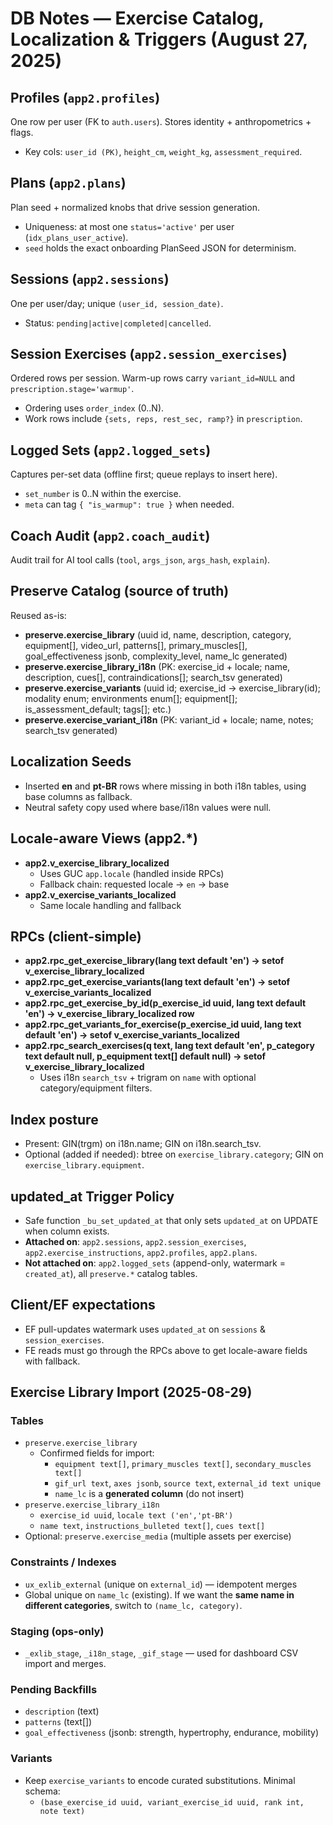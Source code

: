 # DB Notes — Exercise Catalog, Localization & Triggers (August 27, 2025)

## Profiles (`app2.profiles`)
One row per user (FK to `auth.users`). Stores identity + anthropometrics + flags.
- Key cols: `user_id (PK)`, `height_cm`, `weight_kg`, `assessment_required`.

## Plans (`app2.plans`)
Plan seed + normalized knobs that drive session generation.
- Uniqueness: at most one `status='active'` per user (`idx_plans_user_active`).
- `seed` holds the exact onboarding PlanSeed JSON for determinism.

## Sessions (`app2.sessions`)
One per user/day; unique `(user_id, session_date)`.
- Status: `pending|active|completed|cancelled`.

## Session Exercises (`app2.session_exercises`)
Ordered rows per session. Warm-up rows carry `variant_id=NULL` and `prescription.stage='warmup'`.
- Ordering uses `order_index` (0..N).
- Work rows include `{sets, reps, rest_sec, ramp?}` in `prescription`.

## Logged Sets (`app2.logged_sets`)
Captures per-set data (offline first; queue replays to insert here).
- `set_number` is 0..N within the exercise.
- `meta` can tag `{ "is_warmup": true }` when needed.

## Coach Audit (`app2.coach_audit`)
Audit trail for AI tool calls (`tool`, `args_json`, `args_hash`, `explain`).

## Preserve Catalog (source of truth)
Reused as-is:
- **preserve.exercise_library** (uuid id, name, description, category, equipment[], video_url, patterns[], primary_muscles[], goal_effectiveness jsonb, complexity_level, name_lc generated)
- **preserve.exercise_library_i18n** (PK: exercise_id + locale; name, description, cues[], contraindications[]; search_tsv generated)
- **preserve.exercise_variants** (uuid id; exercise_id → exercise_library(id); modality enum; environments enum[]; equipment[]; is_assessment_default; tags[]; etc.)
- **preserve.exercise_variant_i18n** (PK: variant_id + locale; name, notes; search_tsv generated)

## Localization Seeds
- Inserted **en** and **pt-BR** rows where missing in both i18n tables, using base columns as fallback.
- Neutral safety copy used where base/i18n values were null.

## Locale-aware Views (app2.*)
- **app2.v_exercise_library_localized**  
  - Uses GUC `app.locale` (handled inside RPCs)  
  - Fallback chain: requested locale → `en` → base
- **app2.v_exercise_variants_localized**  
  - Same locale handling and fallback

## RPCs (client-simple)
- **app2.rpc_get_exercise_library(lang text default 'en') → setof v_exercise_library_localized**
- **app2.rpc_get_exercise_variants(lang text default 'en') → setof v_exercise_variants_localized**
- **app2.rpc_get_exercise_by_id(p_exercise_id uuid, lang text default 'en') → v_exercise_library_localized row**
- **app2.rpc_get_variants_for_exercise(p_exercise_id uuid, lang text default 'en') → setof v_exercise_variants_localized**
- **app2.rpc_search_exercises(q text, lang text default 'en', p_category text default null, p_equipment text[] default null) → setof v_exercise_library_localized**  
  - Uses i18n `search_tsv` + trigram on `name` with optional category/equipment filters.

## Index posture
- Present: GIN(trgm) on i18n.name; GIN on i18n.search_tsv.  
- Optional (added if needed): btree on `exercise_library.category`; GIN on `exercise_library.equipment`.

## updated_at Trigger Policy
- Safe function `_bu_set_updated_at` that only sets `updated_at` on UPDATE when column exists.
- **Attached on**: `app2.sessions`, `app2.session_exercises`, `app2.exercise_instructions`, `app2.profiles`, `app2.plans`.
- **Not attached on**: `app2.logged_sets` (append-only, watermark = `created_at`), all `preserve.*` catalog tables.

## Client/EF expectations
- EF pull-updates watermark uses `updated_at` on `sessions` & `session_exercises`.
- FE reads must go through the RPCs above to get locale-aware fields with fallback.

## Exercise Library Import (2025-08-29)

### Tables
- `preserve.exercise_library`
  - Confirmed fields for import:
    - `equipment text[]`, `primary_muscles text[]`, `secondary_muscles text[]`
    - `gif_url text`, `axes jsonb`, `source text`, `external_id text unique`
    - `name_lc` is a **generated column** (do not insert)
- `preserve.exercise_library_i18n`
  - `exercise_id uuid`, `locale text ('en','pt-BR')`
  - `name text`, `instructions_bulleted text[]`, `cues text[]`
- Optional: `preserve.exercise_media` (multiple assets per exercise)

### Constraints / Indexes
- `ux_exlib_external` (unique on `external_id`) — idempotent merges
- Global unique on `name_lc` (existing). If we want the **same name in different categories**, switch to `(name_lc, category)`.

### Staging (ops-only)
- `_exlib_stage`, `_i18n_stage`, `_gif_stage` — used for dashboard CSV import and merges.

### Pending Backfills
- `description` (text)
- `patterns` (text[])
- `goal_effectiveness` (jsonb: strength, hypertrophy, endurance, mobility)

### Variants
- Keep `exercise_variants` to encode curated substitutions. Minimal schema:
  - `(base_exercise_id uuid, variant_exercise_id uuid, rank int, note text)`

